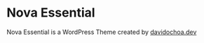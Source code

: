 # Nova Essential
Nova Essential is a WordPress Theme created by [davidochoa.dev](https://davidochoa.fly.dev)
